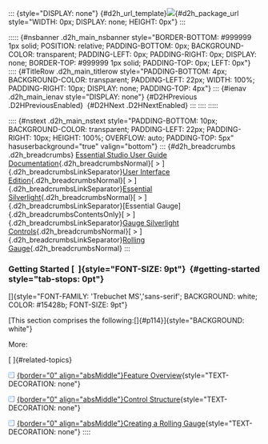 ::: {style="DISPLAY: none"}
[](ms-xhelp:///?Id=d2h_url_template){#d2h_url_template}![](!package_url!){#d2h_package_url style="WIDTH: 0px; DISPLAY: none; HEIGHT: 0px"}
:::

::::: {#nsbanner .d2h_main_nsbanner style="BORDER-BOTTOM: #999999 1px solid; POSITION: relative; PADDING-BOTTOM: 0px; BACKGROUND-COLOR: transparent; PADDING-LEFT: 0px; PADDING-RIGHT: 0px; DISPLAY: none; BORDER-TOP: #999999 1px solid; PADDING-TOP: 0px; LEFT: 0px"}
:::: {#TitleRow .d2h_main_titlerow style="PADDING-BOTTOM: 4px; BACKGROUND-COLOR: transparent; PADDING-LEFT: 22px; WIDTH: 100%; PADDING-RIGHT: 10px; DISPLAY: none; PADDING-TOP: 4px"}
::: {#ienav .d2h_main_ienav style="DISPLAY: none"}
[](ms-xhelp:///?Id=f3ae3777-97b0-4e04-804b-f342df5ed370){#D2HPrevious .D2HPreviousEnabled}  [](ms-xhelp:///?Id=e716a613-aa2f-4d0e-81d6-37d197817e70){#D2HNext .D2HNextEnabled}
:::
::::
:::::

:::: {#nstext .d2h_main_nstext style="PADDING-BOTTOM: 10px; BACKGROUND-COLOR: transparent; PADDING-LEFT: 22px; PADDING-RIGHT: 10px; HEIGHT: 100%; OVERFLOW: auto; PADDING-TOP: 5px" hasuserbackground="true" valign="bottom"}
::: {#d2h_breadcrumbs .d2h_breadcrumbs}
[Essential Studio User Guide Documentation](ms-xhelp:///?Id=12457748-09e3-4d74-a240-8e049cedf030){.d2h_breadcrumbsNormal}[ \> ]{.d2h_breadcrumbsLinkSeparator}[User Interface Edition](ms-xhelp:///?Id=c29296b7-531c-413b-a0ec-488ca1f7f669){.d2h_breadcrumbsNormal}[ \> ]{.d2h_breadcrumbsLinkSeparator}[Essential Silverlight](ms-xhelp:///?Id=66221bd1-ba2e-43c2-94a7-618f50e01d24){.d2h_breadcrumbsNormal}[ \> ]{.d2h_breadcrumbsLinkSeparator}[Essential Gauge]{.d2h_breadcrumbsContentsOnly}[ \> ]{.d2h_breadcrumbsLinkSeparator}[Gauge Silverlight Controls](ms-xhelp:///?Id=2aa30536-8fa9-44cb-86d8-9b0ebe0ae319){.d2h_breadcrumbsNormal}[ \> ]{.d2h_breadcrumbsLinkSeparator}[Rolling Gauge](ms-xhelp:///?Id=f3ae3777-97b0-4e04-804b-f342df5ed370){.d2h_breadcrumbsNormal}
:::

### Getting Started [  ]{style="FONT-SIZE: 9pt"}  {#getting-started style="tab-stops: 0pt"}

[]{style="FONT-FAMILY: 'Trebuchet MS','sans-serif'; BACKGROUND: white; COLOR: #15428b; FONT-SIZE: 9pt"} 

[This section comprises the following:[]{#p114}]{style="BACKGROUND: white"}

More:

[ ]{#related-topics}

[![](button.gif){border="0" align="absMiddle"}Feature Overview](ms-xhelp:///?Id=4b0a0fb3-189a-4ed1-a95a-da9d7b8fa8df){style="TEXT-DECORATION: none"}

[![](button.gif){border="0" align="absMiddle"}Control Structure](ms-xhelp:///?Id=6f32e356-693c-4986-b301-b68fa228bf77){style="TEXT-DECORATION: none"}

[![](button.gif){border="0" align="absMiddle"}Creating a Rolling Gauge](ms-xhelp:///?Id=8d0ac18d-796a-4a9c-b9ad-d34f8be8915d){style="TEXT-DECORATION: none"}
::::
